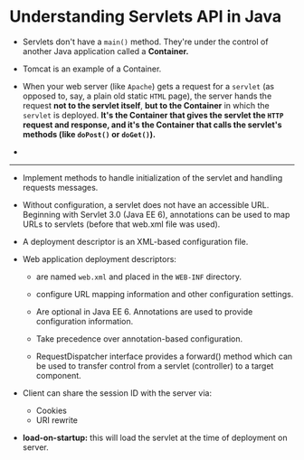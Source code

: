 # Understanding Servlets API in Java

- Servlets don't have a `main()` method. They're under the control of another Java application called a **Container.**

- Tomcat is an example of a Container.

- When your web server (like `Apache`) gets a request for a `servlet` (as opposed to, say, a plain old static `HTML` page), the server hands the request **not to the servlet itself**, **but to the Container** in which the `servlet` is deployed. **It's the Container that gives the servlet the `HTTP` request and response, and it's the Container that calls the servlet's methods (like `doPost()` or `doGet()`).**

-

---

- Implement methods to handle initialization of the servlet and handling requests messages.

- Without configuration, a servlet does not have an accessible URL. Beginning with Servlet 3.0 (Java EE 6), annotations can be used to map URLs to servlets (before that web.xml file was used).

- A deployment descriptor is an XML-based configuration file.

- Web application deployment descriptors:

  - are named `web.xml` and placed in the `WEB-INF` directory.
  - configure URL mapping information and other configuration settings.
  - Are optional in Java EE 6. Annotations are used to provide configuration information.
  - Take precedence over annotation-based configuration.

  - RequestDispatcher interface provides a forward() method which can be used to transfer control from a servlet (controller) to a target component.

- Client can share the session ID with the server via:

  - Cookies
  - URI rewrite

- **load-on-startup:** this will load the servlet at the time of deployment on server.
